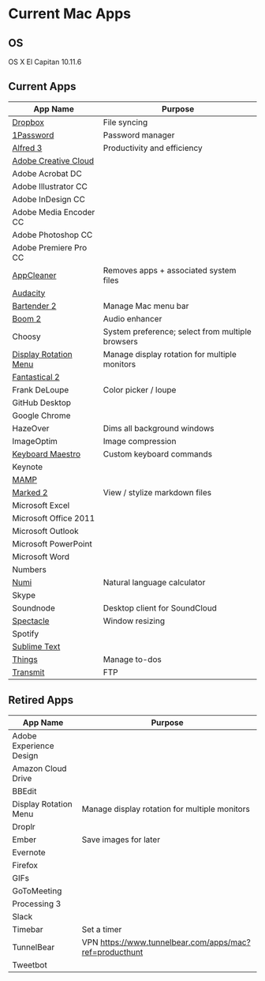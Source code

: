 # Current Mac Apps

## OS
OS X El Capitan 10.11.6

## Current Apps
| App Name | Purpose |
| -------- | ------- |
| [Dropbox](https://www.dropbox.com) | File syncing |
| [1Password](https://1password.com/downloads/) | Password manager |
| [Alfred 3](https://www.alfredapp.com) | Productivity and efficiency |
| [Adobe Creative Cloud](https://www.adobe.com/creativecloud.html) | |
| Adobe Acrobat DC | |
| Adobe Illustrator CC | |
| Adobe InDesign CC | |
| Adobe Media Encoder CC | |
| Adobe Photoshop CC | |
| Adobe Premiere Pro CC | |
| [AppCleaner](https://freemacsoft.net/appcleaner/) | Removes apps + associated system files |
| [Audacity](http://www.audacityteam.org/download/mac/) | |
| [Bartender 2](https://www.macbartender.com) | Manage Mac menu bar |
| [Boom 2](http://www.globaldelight.com/boom/index.php) | Audio enhancer |
| Choosy | System preference; select from multiple browsers |
| [Display Rotation Menu](http://www.magesw.com/displayrotation/) | Manage display rotation for multiple monitors |
| [Fantastical 2](https://flexibits.com/fantastical) | |
| Frank DeLoupe | Color picker / loupe |
| GitHub Desktop | |
| Google Chrome | |
| HazeOver | Dims all background windows |
| ImageOptim | Image compression |
| [Keyboard Maestro](https://www.keyboardmaestro.com/main/) | Custom keyboard commands |
| Keynote | |
| [MAMP](https://www.mamp.info/en/downloads/) | |
| [Marked 2](http://marked2app.com) | View / stylize markdown files |
| Microsoft Excel | |
| Microsoft Office 2011 | |
| Microsoft Outlook | |
| Microsoft PowerPoint | |
| Microsoft Word | |
| Numbers | |
| [Numi](http://numi.io) | Natural language calculator |
| Skype | |
| Soundnode | Desktop client for SoundCloud |
| [Spectacle](https://www.spectacleapp.com) | Window resizing |
| Spotify | |
| [Sublime Text](https://www.sublimetext.com) | |
| [Things](https://culturedcode.com/things/) | Manage to-dos |
| [Transmit](https://panic.com/transmit/) | FTP |

## Retired Apps
| App Name | Purpose |
| -------- | ------- |
| Adobe Experience Design | |
| Amazon Cloud Drive | |
| BBEdit | |
| Display Rotation Menu | Manage display rotation for multiple monitors |
| Droplr | |
| Ember | Save images for later |
| Evernote | |
| Firefox | |
| GIFs | |
| GoToMeeting | |
| Processing 3 | |
| Slack | |
| Timebar | Set a timer |
| TunnelBear | VPN https://www.tunnelbear.com/apps/mac?ref=producthunt |
| Tweetbot | |
